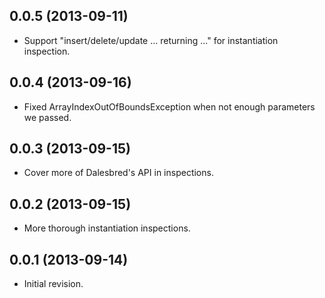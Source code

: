 ## 0.0.5 (2013-09-11)

  - Support "insert/delete/update ... returning ..." for instantiation inspection.

## 0.0.4 (2013-09-16)

  - Fixed ArrayIndexOutOfBoundsException when not enough parameters we passed.

## 0.0.3 (2013-09-15)

  - Cover more of Dalesbred's API in inspections.

## 0.0.2 (2013-09-15)

  - More thorough instantiation inspections.

## 0.0.1 (2013-09-14)

  - Initial revision.
